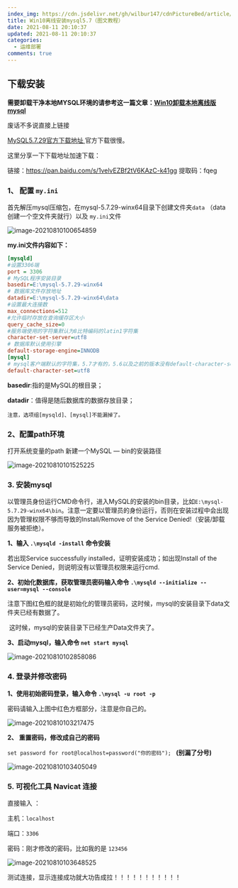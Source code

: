 ```yaml
---
index_img: https://cdn.jsdelivr.net/gh/wilbur147/cdnPictureBed/article/20210810100654.png
title: Win10离线安装mysql5.7（图文教程）
date: 2021-08-11 20:10:37
updated: 2021-08-11 20:10:37
categories:
  - 运维部署
comments: true
---
```


## 下载安装

**需要卸载干净本地MYSQL环境的请参考这一篇文章：[Win10卸载本地离线版mysql](https://akblog.asia/post/30902/)**



废话不多说直接上链接

 [MySQL5.7.29官方下载地址 ](https://dev.mysql.com/downloads/mysql/5.7.html) 官方下载很慢。

这里分享一下下载地址加速下载：

链接：https://pan.baidu.com/s/1velvEZBf2tV6KAzC-k41gg 
提取码：fqeg

### 1、 配置 `my.ini`

首先解压mysql压缩包，在mysql-5.7.29-winx64目录下创建文件夹`data` （data创建一个空文件夹就行）以及 `my.ini`文件



![image-20210810100654859](https://cdn.jsdelivr.net/gh/wilbur147/cdnPictureBed/article/20210810100654.png)



**my.ini文件内容如下：**

```ini
[mysqld]
#设置3306端
port = 3306
# MySQL程序安装目录
basedir=E:\mysql-5.7.29-winx64
# 数据库文件存放地址
datadir=E:\mysql-5.7.29-winx64\data 
#设置最大连接数
max_connections=512
#允许临时存放在查询缓存区大小
query_cache_size=0
#服务端使用的字符集默认为8比特编码的latin1字符集
character-set-server=utf8
# 数据库默认使用引擎
default-storage-engine=INNODB
[mysql]
# mysql客户端默认的字符集，5.7才有的，5.6以及之前的版本没有default-character-set属性
default-character-set=utf8
```

**basedir**:指的是MySQL的根目录；

**datadir**：值得是随后数据库的数据存放目录；

`注意，选项组[mysqld]、[mysql]不能漏掉了。`



### 2、配置path环境

打开系统变量的path 新建一个MySQL — bin的安装路径

![image-20210810101525225](https://cdn.jsdelivr.net/gh/wilbur147/cdnPictureBed/article/20210810101525.png)



### 3. 安装mysql

以管理员身份运行CMD命令行，进入MySQL的安装的bin目录，比如`E:\mysql-5.7.29-winx64\bin`。注意一定要以管理员的身份运行，否则在安装过程中会出现因为管理权限不够而导致的Install/Remove of the Service Denied!（安装/卸载服务被拒绝）。

**1、输入 `.\mysqld -install` 命令安装**

若出现Service successfully installed，证明安装成功；如出现Install of the Service Denied，则说明没有以管理员权限来运行cmd.

**2、初始化数据库，获取管理员密码输入命令 `.\mysqld --initialize --user=mysql --console`**

注意下图红色框的就是初始化的管理员密码，这时候，mysql的安装目录下data文件夹已经有数据了。

​    这时候，mysql的安装目录下已经生产Data文件夹了。

**3、启动mysql，输入命令 `net start mysql`**



![image-20210810102858086](https://cdn.jsdelivr.net/gh/wilbur147/cdnPictureBed/article/20210810102858.png)



### 4. 登录并修改密码

**1、使用初始密码登录，输入命令 `.\mysql -u root -p`**

密码请输入上图中红色方框部分，注意是你自己的。

![image-20210810103217475](https://cdn.jsdelivr.net/gh/wilbur147/cdnPictureBed/article/20210810103217.png)



**2、 重置密码，修改成自己的密码**

`set password for root@localhost=password("你的密码"); ` **(别漏了分号)**

![image-20210810103405049](https://cdn.jsdelivr.net/gh/wilbur147/cdnPictureBed/article/20210810103405.png)



### 5. 可视化工具 Navicat 连接

直接输入 ：

主机：`localhost` 

端口：`3306`

密码：刚才修改的密码，比如我的是 `123456`

![image-20210810103648525](https://cdn.jsdelivr.net/gh/wilbur147/cdnPictureBed/article/20210810103648.png)



测试连接，显示连接成功就大功告成拉！！！！！！！！！！！



